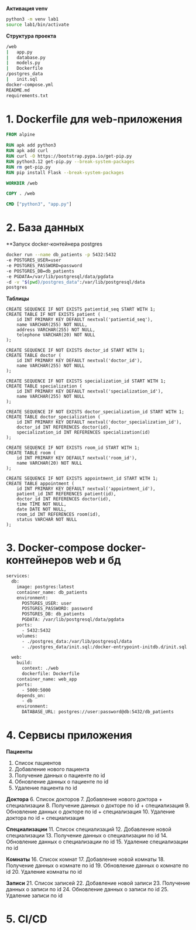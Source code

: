 **Активация venv**
```bash
python3 -m venv lab1
source lab1/bin/activate
```
**Структура проекта**
```bash
/web
|   app.py
|   database.py
|   models.py
|   Dockerfile
/postgres_data
|   init.sql
docker-compose.yml
README.md
requirements.txt
```
# 1. Dockerfile для web-приложения
```Dockerfile
FROM alpine

RUN apk add python3
RUN apk add curl
RUN curl -O https://bootstrap.pypa.io/get-pip.py
RUN python3.12 get-pip.py --break-system-packages
RUN rm get-pip.py
RUN pip install Flask --break-system-packages

WORKDIR /web

COPY . /web

CMD ["python3", "app.py"]
```
# 2. База данных
**Запуск docker-контейнера postgres
```bash
docker run --name db_patients -p 5432:5432    
-e POSTGRES_USER=user    
-e POSTGRES_PASSWORD=password   
-e POSTGRES_DB=db_patients    
-e PGDATA=/var/lib/postgresql/data/pgdata    
-d -v "$(pwd)/postgres_data":/var/lib/postgresql/data 
postgres
```
**Таблицы**
```
CREATE SEQUENCE IF NOT EXISTS patientid_seq START WITH 1;
CREATE TABLE IF NOT EXISTS patient (
    id INT PRIMARY KEY DEFAULT nextval('patientid_seq'),
    name VARCHAR(255) NOT NULL,
    address VARCHAR(255) NOT NULL,
    telephone VARCHAR(20) NOT NULL
);

CREATE SEQUENCE IF NOT EXISTS doctor_id START WITH 1;
CREATE TABLE doctor (
    id INT PRIMARY KEY DEFAULT nextval('doctor_id'),
    name VARCHAR(255) NOT NULL
);

CREATE SEQUENCE IF NOT EXISTS specialization_id START WITH 1;
CREATE TABLE specialization (
    id INT PRIMARY KEY DEFAULT nextval('specialization_id'),
    name VARCHAR(255) NOT NULL
);

CREATE SEQUENCE IF NOT EXISTS doctor_specialization_id START WITH 1;
CREATE TABLE doctor_specialization (
    id INT PRIMARY KEY DEFAULT nextval('doctor_specialization_id'),
    doctor_id INT REFERENCES doctor(id),
    specialization_id INT REFERENCES specialization(id)
);

CREATE SEQUENCE IF NOT EXISTS room_id START WITH 1;
CREATE TABLE room (
    id INT PRIMARY KEY DEFAULT nextval('room_id'),
    name VARCHAR(20) NOT NULL
);

CREATE SEQUENCE IF NOT EXISTS appointment_id START WITH 1;
CREATE TABLE appointment ( 
    id INT PRIMARY KEY DEFAULT nextval('appointment_id'),
    patient_id INT REFERENCES patient(id),
    doctor_id INT REFERENCES doctor(id),
    time TIME NOT NULL,
    date DATE NOT NULL,
    room_id INT REFERENCES room(id),
    status VARCHAR NOT NULL
);
```
# 3. Docker-compose docker-контейнеров web и бд
```bash
services:
  db:
    image: postgres:latest
    container_name: db_patients
    environment:
      POSTGRES_USER: user
      POSTGRES_PASSWORD: password
      POSTGRES_DB: db_patients
      PGDATA: /var/lib/postgresql/data/pgdata
    ports:
      - 5432:5432
    volumes:
      - ./postgres_data:/var/lib/postgresql/data
      - ./postgres_data/init.sql:/docker-entrypoint-initdb.d/init.sql  

  web:
    build:
      context: ./web
      dockerfile: Dockerfile
    container_name: web_app
    ports:
      - 5000:5000
    depends_on:
      - db
    environment:
      DATABASE_URL: postgres://user:password@db:5432/db_patients
```
# 4. Сервисы приложения

**Пациенты**
1. Список пациентов
2. Добавление нового пациента
3. Получение данных о пациенте по id
4. Обновление данных о пациенте по id
5. Удаление пациента по id

**Доктора**
6. Список докторов
7. Добавление нового доктора + специализации
8. Получение данных о докторе по id + специализация
9. Обновление данных о докторе по id + специализация
10. Удаление доктора по id + специализация

**Специализации**
11. Список специализаций
12. Добавление новой специализации
13. Получение данных о специализации по id
14. Обновление данных о специализации по id
15. Удаление специализации по id

**Комнаты**
16. Список комнат
17. Добавление новой комнаты
18. Получение данных о комнате по id
19. Обновление данных о комнате по id
20. Удаление комнаты по id

**Записи**
21. Список записей 
22. Добавление новой записи
23. Получение данных о записи по id
24. Обновление данных о записи по id
25. Удаление записи по id

# 5. CI/CD

